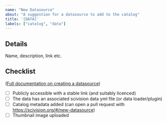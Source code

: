 ```yaml
---
name: "New Datasource"
about: "A suggestion for a datasource to add to the catalog"
title: '[DATA]'
labels: ["catalog", "data"]
---
```


## Details

<!-- Please add details about the dataset when opening the issue -->

Name, description, link etc.


## Checklist

<!-- These tasks to be addressed after opening the issue - when they are all done, the issue can be closed -->

([Full documentation on creating a datasource](https://scivision.readthedocs.io/en/latest/data_repository_template.html))

- [ ] Publicly accessible with a stable link (and suitably licenced)
- [ ] The data has an associated scivision data yml file (or data loader/plugin)
- [ ] Catalog metadata added (can open a pull request with https://scivision.org/#/new-datasource)
- [ ] Thumbnail image uploaded
